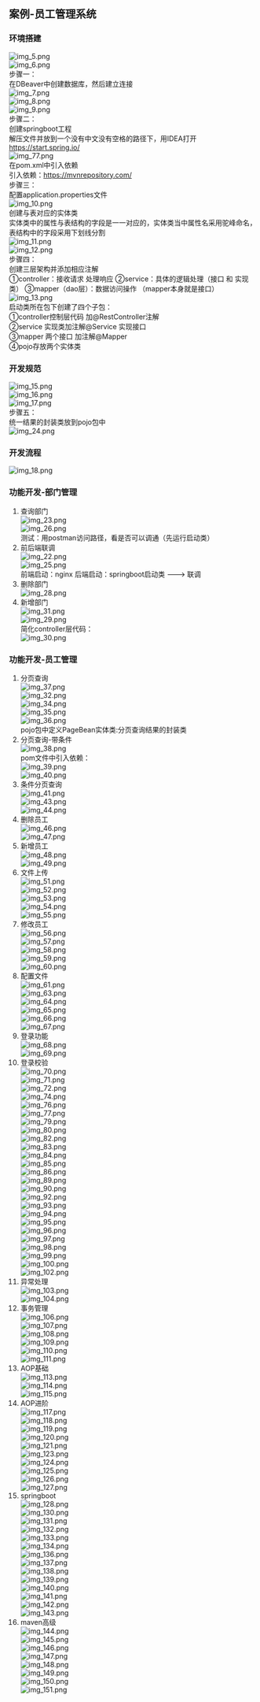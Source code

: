##  案例-员工管理系统      
###  环境搭建    
![img_5.png](image/image10/img_5.png)  
![img_6.png](image/image10/img_6.png)  
步骤一：  
在DBeaver中创建数据库，然后建立连接    
![img_7.png](image/image10/img_7.png)  
![img_8.png](image/image10/img_8.png)  
![img_9.png](image/image10/img_9.png)  
步骤二：  
创建springboot工程  
解压文件并放到一个没有中文没有空格的路径下，用IDEA打开  
https://start.spring.io/    
![img_77.png](image/image7/img_77.png)   
在pom.xml中引入依赖  
引入依赖：https://mvnrepository.com/  
步骤三：  
配置application.properties文件  
![img_10.png](image/image10/img_10.png)  
创建与表对应的实体类  
实体类中的属性与表结构的字段是一一对应的，实体类当中属性名采用驼峰命名，
表结构中的字段采用下划线分割  
![img_11.png](image/image10/img_11.png)  
![img_12.png](image/image10/img_12.png)  
步骤四：  
创建三层架构并添加相应注解    
①controller：接收请求 处理响应
②service：具体的逻辑处理（接口 和 实现类）
③mapper（dao层）：数据访问操作 （mapper本身就是接口）  
![img_13.png](image/image10/img_13.png)    
启动类所在包下创建了四个子包：  
①controller控制层代码  加@RestController注解  
②service 实现类加注解@Service 实现接口  
③mapper 两个接口 加注解@Mapper  
④pojo存放两个实体类  

###  开发规范  
![img_15.png](image/image10/img_15.png)  
![img_16.png](image/image10/img_16.png)  
![img_17.png](image/image10/img_17.png)  
步骤五：  
统一结果的封装类放到pojo包中  
![img_24.png](image/image10/img_24.png)  

###  开发流程  
![img_18.png](image/image10/img_18.png)  

###  功能开发-部门管理  
1.  查询部门  
![img_23.png](image/image10/img_23.png)   
![img_26.png](image/image10/img_26.png)  
测试：用postman访问路径，看是否可以调通（先运行启动类）  
2.  前后端联调  
![img_22.png](image/image10/img_22.png)  
![img_25.png](image/image10/img_25.png)  
前端启动：nginx   后端启动：springboot启动类  --->  联调  
3.  删除部门  
![img_28.png](image/image10/img_28.png)  
4.  新增部门  
![img_31.png](image/image10/img_31.png)  
![img_29.png](image/image10/img_29.png)  
简化controller层代码：  
![img_30.png](image/image10/img_30.png)  

###  功能开发-员工管理  
1.  分页查询  
![img_37.png](image/image10/img_37.png)  
![img_32.png](image/image10/img_32.png)  
![img_34.png](image/image10/img_34.png)  
![img_35.png](image/image10/img_35.png)  
![img_36.png](image/image10/img_36.png)  
pojo包中定义PageBean实体类:分页查询结果的封装类  
2.  分页查询-带条件  
![img_38.png](image/image10/img_38.png)  
pom文件中引入依赖：  
![img_39.png](image/image10/img_39.png)  
![img_40.png](image/image10/img_40.png)  
3. 条件分页查询  
![img_41.png](image/image10/img_41.png)  
![img_43.png](image/image10/img_43.png)  
![img_44.png](image/image10/img_44.png)  
4. 删除员工  
![img_46.png](image/image10/img_46.png)  
![img_47.png](image/image10/img_47.png)  
5. 新增员工  
![img_48.png](image/image10/img_48.png)  
![img_49.png](image/image10/img_49.png)  
6. 文件上传  
![img_51.png](image/image10/img_51.png)  
![img_52.png](image/image10/img_52.png)  
![img_53.png](image/image10/img_53.png)  
![img_54.png](image/image10/img_54.png)  
![img_55.png](image/image10/img_55.png)  
7. 修改员工  
![img_56.png](image/image10/img_56.png)  
![img_57.png](image/image10/img_57.png)  
![img_58.png](image/image10/img_58.png)  
![img_59.png](image/image10/img_59.png)  
![img_60.png](image/image10/img_60.png)  
8. 配置文件  
![img_61.png](image/image10/img_61.png)  
![img_63.png](image/image10/img_63.png)  
![img_64.png](image/image10/img_64.png)  
![img_65.png](image/image10/img_65.png)  
![img_66.png](image/image10/img_66.png)  
![img_67.png](image/image10/img_67.png)  
9. 登录功能  
![img_68.png](image/image10/img_68.png)  
![img_69.png](image/image10/img_69.png)  
10. 登录校验  
![img_70.png](image/image10/img_70.png)  
![img_71.png](image/image10/img_71.png)  
![img_72.png](image/image10/img_72.png)  
![img_74.png](image/image10/img_74.png)  
![img_76.png](image/image10/img_76.png)  
![img_77.png](image/image10/img_77.png)  
![img_79.png](image/image10/img_79.png)  
![img_80.png](image/image10/img_80.png)  
![img_82.png](image/image10/img_82.png)  
![img_83.png](image/image10/img_83.png)  
![img_84.png](image/image10/img_84.png)  
![img_85.png](image/image10/img_85.png)  
![img_86.png](image/image10/img_86.png)  
![img_89.png](image/image10/img_89.png)  
![img_90.png](image/image10/img_90.png)  
![img_92.png](image/image10/img_92.png)  
![img_93.png](image/image10/img_93.png)  
![img_94.png](image/image10/img_94.png)  
![img_95.png](image/image10/img_95.png)  
![img_96.png](image/image10/img_96.png)  
![img_97.png](image/image10/img_97.png)  
![img_98.png](image/image10/img_98.png)  
![img_99.png](image/image10/img_99.png)  
![img_100.png](image/image10/img_100.png)  
![img_102.png](image/image10/img_102.png)  
11. 异常处理  
![img_103.png](image/image10/img_103.png)  
![img_104.png](image/image10/img_104.png)  
12. 事务管理  
![img_106.png](image/image10/img_106.png)  
![img_107.png](image/image10/img_107.png)  
![img_108.png](image/image10/img_108.png)  
![img_109.png](image/image10/img_109.png)  
![img_110.png](image/image10/img_110.png)  
![img_111.png](image/image10/img_111.png)  
13. AOP基础  
![img_113.png](image/image10/img_113.png)  
![img_114.png](image/image10/img_114.png)  
![img_115.png](image/image10/img_115.png)  
14. AOP进阶  
![img_117.png](image/image10/img_117.png)  
![img_118.png](image/image10/img_118.png)  
![img_119.png](image/image10/img_119.png)  
![img_120.png](image/image10/img_120.png)  
![img_121.png](image/image10/img_121.png)  
![img_123.png](image/image10/img_123.png)  
![img_124.png](image/image10/img_124.png)  
![img_125.png](image/image10/img_125.png)  
![img_126.png](image/image10/img_126.png)  
![img_127.png](image/image10/img_127.png)  
15.  springboot  
![img_128.png](image/image10/img_128.png)  
![img_130.png](image/image10/img_130.png)  
![img_131.png](image/image10/img_131.png)  
![img_132.png](image/image10/img_132.png)  
![img_133.png](image/image10/img_133.png)  
![img_134.png](image/image10/img_134.png)  
![img_136.png](image/image10/img_136.png)  
![img_137.png](image/image10/img_137.png)  
![img_138.png](image/image10/img_138.png)  
![img_139.png](image/image10/img_139.png)  
![img_140.png](image/image10/img_140.png)  
![img_141.png](image/image10/img_141.png)  
![img_142.png](image/image10/img_142.png)  
![img_143.png](image/image10/img_143.png)  
16. maven高级  
![img_144.png](image/image10/img_144.png)  
![img_145.png](image/image10/img_145.png)  
![img_146.png](image/image10/img_146.png)  
![img_147.png](image/image10/img_147.png)  
![img_148.png](image/image10/img_148.png)  
![img_149.png](image/image10/img_149.png)  
![img_150.png](image/image10/img_150.png)  
![img_151.png](image/image10/img_151.png)  


























